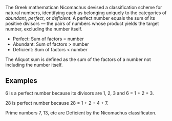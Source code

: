
The Greek mathematican Nicomachus devised a classification scheme for natural numbers,
identifying each as belonging uniquely to the categories of _abundant_, _perfect_, or _deficient_.
A perfect number equals the sum of its positive divisors — the pairs of numbers whose product
yields the target number, excluding the number itself.

- Perfect: Sum of factors = number
- Abundant: Sum of factors > number
- Deficient: Sum of factors < number

The Aliquot sum is defined as the sum of the factors of a number not including the number itself. 


## Examples

6 is a perfect number because its divisors are 1, 2, 3 and 6 = 1 + 2 + 3.  

28 is perfect number because 28 = 1 + 2 + 4 + 7.

Prime numbers 7, 13, etc are Deficient by the Nicomachus classificaton. 

